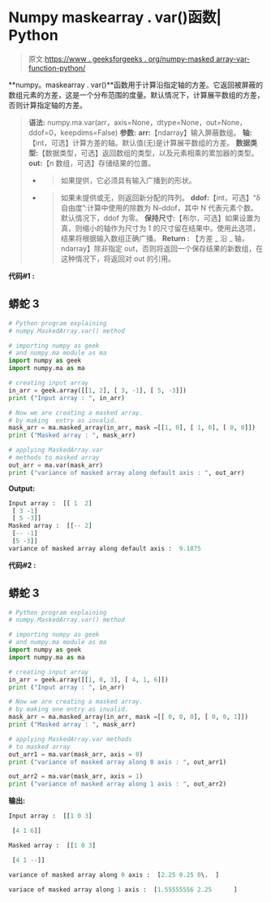 # Numpy maskearray . var()函数| Python

> 原文:[https://www . geeksforgeeks . org/numpy-masked array-var-function-python/](https://www.geeksforgeeks.org/numpy-maskedarray-var-function-python/)

**numpy。maskearray . var()**函数用于计算沿指定轴的方差。它返回被屏蔽的数组元素的方差，这是一个分布范围的度量。默认情况下，计算展平数组的方差，否则计算指定轴的方差。

> **语法:** numpy.ma.var(arr，axis=None，dtype=None，out=None，ddof=0，keepdims=False)
> **参数:**
> **arr:**【ndarray】输入屏蔽数组。
> **轴:**【int，可选】计算方差的轴。默认值(无)是计算展平数组的方差。
> **数据类型:**【数据类型，可选】返回数组的类型，以及元素相乘的累加器的类型。
> **out:**【n 数组，可选】存储结果的位置。
> - >如果提供，它必须具有输入广播到的形状。
> - >如果未提供或无，则返回新分配的阵列。
> **ddof:**【int，可选】“δ自由度”:计算中使用的除数为 N–ddof，其中 N 代表元素个数。默认情况下，ddof 为零。
> **保持尺寸:**【布尔，可选】如果设置为真，则缩小的轴作为尺寸为 1 的尺寸留在结果中。使用此选项，结果将根据输入数组正确广播。
> **Return :** 【方差 _ 沿 _ 轴，ndarray】除非指定 out，否则将返回一个保存结果的新数组，在这种情况下，将返回对 out 的引用。

**代码#1 :**

## 蟒蛇 3

```py
# Python program explaining
# numpy.MaskedArray.var() method

# importing numpy as geek 
# and numpy.ma module as ma
import numpy as geek
import numpy.ma as ma

# creating input array 
in_arr = geek.array([[1, 2], [ 3, -1], [ 5, -3]])
print ("Input array : ", in_arr)

# Now we are creating a masked array.
# by making  entry as invalid. 
mask_arr = ma.masked_array(in_arr, mask =[[1, 0], [ 1, 0], [ 0, 0]])
print ("Masked array : ", mask_arr)

# applying MaskedArray.var   
# methods to masked array
out_arr = ma.var(mask_arr)
print ("variance of masked array along default axis : ", out_arr)
```

**Output:** 

```py
Input array :  [[ 1  2]
 [ 3 -1]
 [ 5 -3]]
Masked array :  [[-- 2]
 [-- -1]
 [5 -3]]
variance of masked array along default axis :  9.1875
```

**代码#2 :**

## 蟒蛇 3

```py
# Python program explaining
# numpy.MaskedArray.var() method

# importing numpy as geek 
# and numpy.ma module as ma
import numpy as geek
import numpy.ma as ma

# creating input array
in_arr = geek.array([[1, 0, 3], [ 4, 1, 6]])
print ("Input array : ", in_arr)

# Now we are creating a masked array.
# by making one entry as invalid. 
mask_arr = ma.masked_array(in_arr, mask =[[ 0, 0, 0], [ 0, 0, 1]])
print ("Masked array : ", mask_arr)

# applying MaskedArray.var methods
# to masked array
out_arr1 = ma.var(mask_arr, axis = 0)
print ("variance of masked array along 0 axis : ", out_arr1)

out_arr2 = ma.var(mask_arr, axis = 1)
print ("variance of masked array along 1 axis : ", out_arr2)
```

**输出:**

```py
Input array :  [[1 0 3]

 [4 1 6]]

Masked array :  [[1 0 3]

 [4 1 --]]

variance of masked array along 0 axis :  [2.25 0.25 0\.  ]

variace of masked array along 1 axis :  [1.55555556 2.25      ]
```
